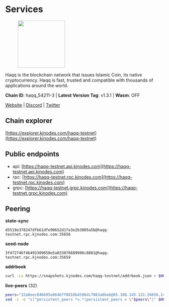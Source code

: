 # Services

<figure><img src="https://raw.githubusercontent.com/kj89/testnet_manuals/main/pingpub/logos/haqq.png" width="150" alt=""><figcaption></figcaption></figure>

Haqq is the blockchain network that issues Islamic Coin,  its native cryptocurrency. Haqq is fast, trusted and  compatible with thousands of applications around the world.

**Chain ID**: haqq_54211-3 | **Latest Version Tag**: v1.3.1 | **Wasm**: OFF

[Website](https://islamiccoin.net) | [Discord](https://discord.gg/hU9MHG5kZq) | [Twitter](https://twitter.com/Islamic_Coin)




## Chain explorer
[https://explorer.kjnodes.com/haqq-testnet](https://explorer.kjnodes.com/haqq-testnet)

## Public endpoints

* api: [https://haqq-testnet.api.kjnodes.com](https://haqq-testnet.api.kjnodes.com)
* rpc: [https://haqq-testnet.rpc.kjnodes.com](https://haqq-testnet.rpc.kjnodes.com)
* grpc: [https://haqq-testnet.grpc.kjnodes.com](https://haqq-testnet.grpc.kjnodes.com)

## Peering

**state-sync**

```text
d5519e378247dfb61dfe90652d1fe3e2b3005a5b@haqq-testnet.rpc.kjnodes.com:35656
```

**seed-node**

```text
3f472746f46493309650e5a033076689996c8881@haqq-testnet.rpc.kjnodes.com:35659
```

**addrbook**
```bash
curl -Ls https://snapshots.kjnodes.com/haqq-testnet/addrbook.json > $HOME/.haqqd/config/addrbook.json
```

**live-peers** (32)
```bash
peers="32a8eec046b95e8646ff0810b4596dc7083a0beb@65.108.145.131:26656,24e894d4d8a18276acf6051cccf369a1ce69842d@65.108.151.105:26656,d5519e378247dfb61dfe90652d1fe3e2b3005a5b@65.109.68.190:35656,f57fae1bdea281392b563a58978a2d8c0a37725f@95.217.233.234:26656,56158e0f2acf850114e82644afceb565a73b08cc@185.144.99.95:26656,6771e65c1b30cc514faf5943320fdda480fe9124@95.216.39.183:26656,23ff658b56fbb8bc73372973a34733ff5d79b435@142.132.202.50:11604,b5cbe34ca84c76c3301c29dd7858cd90477d078b@149.102.133.73:35656,62bf004201a90ce00df6f69390378c3d90f6dd7e@45.83.173.19:26656,dd5ebfba86d8b5ff9c6ea3eb340fdb30e4c6990f@162.55.102.45:26656,0833039f717227ccd156d156ea772746b8ac6d71@146.19.24.139:26656,a884387139109784cad9193652b82ef20a85d713@38.242.159.148:26656,78e3ef8adf819b479acc13a2f92ab5c0fa350aeb@66.45.231.30:11464,70c1b8334bf08fe5d56fb53d07da11f01faa560b@65.109.30.90:26656,2d13d679b64e1a574904a140f72815644ec71131@65.21.133.125:30656,3df5a68b919177179c6dcb0b9c9354fd6bbba1c8@65.109.92.240:20116,23a1176c9911eac442d6d1bf15f92eeabb3981d5@45.83.173.18:26656,59af99085c961a6a5c8dc4bc8b3abffda16ddccb@135.181.38.62:26656,48a2a7762a579d25bca95b0a3548b714238dd60b@213.239.216.252:20656,f50b6abb555c0d420834860d9a8f499801bb3ae8@135.181.62.222:26656,927a323649e7dd8d4c75da6e5edaee439652b46f@65.109.92.241:20116,1fefb6b75431482502e125a290deba1e7e539d4e@135.181.148.11:26656,ed145a35b436878c1f1c10634bd18600f3696e17@95.217.181.142:26656,d7ac44bf8f8d760c3df1a8695145021f35feb985@34.88.220.124:26656,2ad882b4126cc2ff75c24186ead4bfadb9bc6ae7@116.203.39.166:26656,a6150d39e4725d28a56f41ebf3c6d457c54bd2f1@34.138.250.4:26656,eb503dddcc41ba801c646d63cc762de4e9c43aa4@35.228.23.164:26656,b4d5d5bdc09d4ca55e7683551ff37fee8a7ea72b@154.26.157.242:35656,90b40d2b773090b82aa7788c2d1937e4fd6d2dc0@65.108.231.124:19656,077d5d9169efb4b070ce7895d680a9d2148d522c@195.201.195.40:36656,eeff93338759ad5b8f7f50fb68879f86ed6e7028@149.102.133.144:35656,9eb507f9365313dbe7f426050fec9648298f58ee@109.205.183.51:26656"
sed -i -e "s|^persistent_peers *=.*|persistent_peers = \"$peers\"|" $HOME/.haqqd/config/config.toml
```
